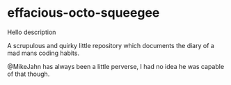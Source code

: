 # effacious-octo-squeegee
Hello description

A scrupulous and quirky little repository which documents the diary of a mad mans coding habits.

@MikeJahn has always been a little perverse, I had no idea he was capable of that though. 
